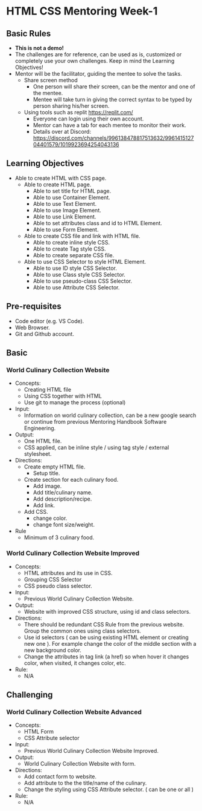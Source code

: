 # HTML CSS Mentoring Week-1

## Basic Rules
- **This is not a demo!**
- The challenges are for reference, can be used as is, customized or completely use your own challenges. Keep in mind the Learning Objectives!
- Mentor will be the facilitator, guiding the mentee to solve the tasks.
  - Share screen method
    - One person will share their screen, can be the mentor and one of the mentee.
    - Mentee will take turn in giving the correct syntax to be typed by person sharing his/her screen.
  - Using tools such as replit https://replit.com/
    - Everyone can login using their own account.
    - Mentor can have a tab for each mentee to monitor their work.
    - Details over at Discord: https://discord.com/channels/996138478817513632/996141512704401579/1019923694254043136

## Learning Objectives

- Able to create HTML with CSS page.
  - Able to create HTML page.
    - Able to set title for HTML page.
    - Able to use Container Element.
    - Able to use Text Element.
    - Able to use Image Element.
    - Able to use Link Element.
    - Able to set attributes class and id to HTML Element.
    - Able to use Form Element.
  - Able to create CSS file and link with HTML file.
    - Able to create inline style CSS.
    - Able to create Tag style CSS.
    - Able to create separate CSS file.
  - Able to use CSS Selector to style HTML Element.
    - Able to use ID style CSS Selector.
    - Able to use Class style CSS Selector.
    - Able to use pseudo-class CSS Selector.
    - Able to use Attribute CSS Selector.

## Pre-requisites

- Code editor (e.g. VS Code).
- Web Browser.
- Git and Github account.

## Basic

### World Culinary Collection Website
- Concepts: 
  - Creating HTML file
  - Using CSS together with HTML
  - Use git to manage the process (optional)
- Input: 
  - Information on world culinary collection, can be a new google search or continue from previous Mentoring Handbook Software Engineering.
- Output:
  - One HTML file.
  - CSS applied, can be inline style / using tag style / external stylesheet.
- Directions: 
  - Create empty HTML file.
    - Setup title.
  - Create section for each culinary food.
    - Add image.
    - Add title/culinary name.
    - Add description/recipe.
    - Add link.
  - Add CSS.
    - change color.
    - change font size/weight.
- Rule
  - Minimum of 3 culinary food.

### World Culinary Collection Website Improved
- Concepts: 
  - HTML attributes and its use in CSS.
  - Grouping CSS Selector
  - CSS pseudo class selector.
- Input: 
  - Previous World Culinary Collection Website.
- Output: 
  - Website with improved CSS structure, using id and class selectors.
- Directions:
  - There should be redundant CSS Rule from the previous website. Group the common ones using class selectors.
  - Use id selectors ( can be using existing HTML element or creating new one ). For example change the color of the middle section with a new background color.
  - Change the attributes in tag link (a href) so when hover it changes color, when visited, it changes color, etc.
- Rule:
  - N/A

## Challenging

### World Culinary Collection Website Advanced
- Concepts: 
  - HTML Form
  - CSS Attribute selector
- Input: 
  - Previous World Culinary Collection Website Improved.
- Output:
  - World Culinary Collection Website with form.
- Directions:
  - Add contact form to website.
  - Add attribute to the the title/name of the culinary.
  - Change the styling using CSS Attribute selector. ( can be one or all )
- Rule:
  - N/A
